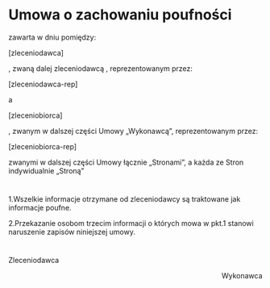 # Umowa o zachowaniu poufności

zawarta w dniu pomiędzy:

[zleceniodawca]

, zwaną dalej zleceniodawcą , reprezentowanym przez: 

[zleceniodawca-rep]

a

[zleceniobiorca]

, zwanym w dalszej części Umowy „Wykonawcą”, reprezentowanym przez:

[zleceniobiorca-rep]

zwanymi w dalszej części Umowy łącznie „Stronami”, a każda ze Stron indywidualnie „Stroną”
#
1.Wszelkie informacje otrzymane od zleceniodawcy są traktowane jak informacje poufne.

2.Przekazanie osobom trzecim informacji o których mowa w pkt.1 stanowi naruszenie zapisów niniejszej
umowy.
#
Zleceniodawca<br>
<div align="right">Wykonawca</div>
